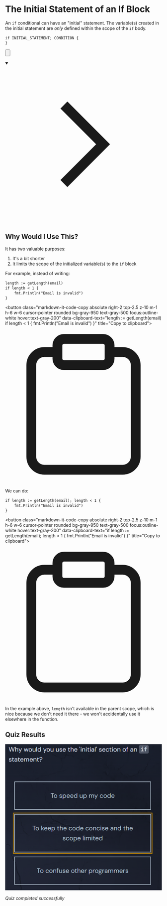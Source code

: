<h1>The Initial Statement of an If Block</h1>
<p>An <code>if</code> conditional can have an "initial" statement. The variable(s) created in the initial statement are <em>only</em> defined within the scope of the <code>if</code> body.</p>

<div style="position: relative; isolation: isolate;">
  <pre class="language-go" tabindex="0"><code class="language-go"><span class="token keyword keyword-if">if</span> INITIAL_STATEMENT<span class="token punctuation">;</span> CONDITION <span class="token punctuation">{</span>
<span class="token punctuation">}</span>
</code></pre>

  <button class="markdown-it-code-copy absolute right-2 top-2.5 z-10 m-1 h-6 w-6 cursor-pointer rounded bg-gray-950 text-gray-500 focus:outline-white hover:text-gray-200" data-clipboard-text="if INITIAL_STATEMENT; CONDITION {
}" title="Copy to clipboard">
    <svg data-slot="icon" aria-hidden="true" fill="none" stroke-width="1.5" stroke="currentColor" viewBox="0 0 24 24" xmlns="http://www.w3.org/2000/svg">
      <rect width="8" height="4" x="8" y="2" rx="1" ry="1"></rect><path d="M16 4h2a2 2 0 0 1 2 2v14a2 2 0 0 1-2 2H6a2 2 0 0 1-2-2V6a2 2 0 0 1 2-2h2"></path>
  </svg>
  </button>
</div>
<details open="">
<summary>

<svg class="details-icon" xmlns="http://www.w3.org/2000/svg" fill="none" viewBox="0 0 24 24" stroke-width="1.5" stroke="currentColor">
  <path d="m9 18 6-6-6-6"></path>
</svg>
<h2>Why Would I Use This?</h2>
</summary>
<p>It has two valuable purposes:</p>
<ol>
<li>It's a bit shorter</li>
<li>It limits the scope of the initialized variable(s) to the <code>if</code> block</li>
</ol>
<p>For example, instead of writing:</p>

<div style="position: relative; isolation: isolate;">
  <pre class="language-go" tabindex="0"><code class="language-go">length <span class="token operator">:=</span> <span class="token function">getLength</span><span class="token punctuation">(</span>email<span class="token punctuation">)</span>
<span class="token keyword keyword-if">if</span> length <span class="token operator">&lt;</span> <span class="token number">1</span> <span class="token punctuation">{</span>
    fmt<span class="token punctuation">.</span><span class="token function">Println</span><span class="token punctuation">(</span><span class="token string">"Email is invalid"</span><span class="token punctuation">)</span>
<span class="token punctuation">}</span>
</code></pre>

  <button class="markdown-it-code-copy absolute right-2 top-2.5 z-10 m-1 h-6 w-6 cursor-pointer rounded bg-gray-950 text-gray-500 focus:outline-white hover:text-gray-200" data-clipboard-text="length := getLength(email)
if length &lt; 1 {
    fmt.Println("Email is invalid")
}" title="Copy to clipboard">
    <svg data-slot="icon" aria-hidden="true" fill="none" stroke-width="1.5" stroke="currentColor" viewBox="0 0 24 24" xmlns="http://www.w3.org/2000/svg">
      <rect width="8" height="4" x="8" y="2" rx="1" ry="1"></rect><path d="M16 4h2a2 2 0 0 1 2 2v14a2 2 0 0 1-2 2H6a2 2 0 0 1-2-2V6a2 2 0 0 1 2-2h2"></path>
  </svg>
  </button>
</div>
<p>We can do:</p>

<div style="position: relative; isolation: isolate;">
  <pre class="language-go" tabindex="0"><code class="language-go"><span class="token keyword keyword-if">if</span> length <span class="token operator">:=</span> <span class="token function">getLength</span><span class="token punctuation">(</span>email<span class="token punctuation">)</span><span class="token punctuation">;</span> length <span class="token operator">&lt;</span> <span class="token number">1</span> <span class="token punctuation">{</span>
    fmt<span class="token punctuation">.</span><span class="token function">Println</span><span class="token punctuation">(</span><span class="token string">"Email is invalid"</span><span class="token punctuation">)</span>
<span class="token punctuation">}</span>
</code></pre>

  <button class="markdown-it-code-copy absolute right-2 top-2.5 z-10 m-1 h-6 w-6 cursor-pointer rounded bg-gray-950 text-gray-500 focus:outline-white hover:text-gray-200" data-clipboard-text="if length := getLength(email); length &lt; 1 {
    fmt.Println("Email is invalid")
}" title="Copy to clipboard">
    <svg data-slot="icon" aria-hidden="true" fill="none" stroke-width="1.5" stroke="currentColor" viewBox="0 0 24 24" xmlns="http://www.w3.org/2000/svg">
      <rect width="8" height="4" x="8" y="2" rx="1" ry="1"></rect><path d="M16 4h2a2 2 0 0 1 2 2v14a2 2 0 0 1-2 2H6a2 2 0 0 1-2-2V6a2 2 0 0 1 2-2h2"></path>
  </svg>
  </button>
</div>
<p>In the example above, <code>length</code> isn't available in the parent scope, which is nice because we don't need it there - we won't accidentally use it elsewhere in the function.</p>
</details>


## Quiz Results

![Quiz Screenshot](./CH2_Conditionals_L2_The_Initial_Statement_of_an_If_Block_quiz_result.png)

*Quiz completed successfully*